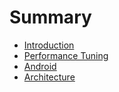 # Summary

* [Introduction](README.md)
* [Performance Tuning](perf/index.md)
* [Android](android/index.md)
* [Architecture](architecture/index.md)

